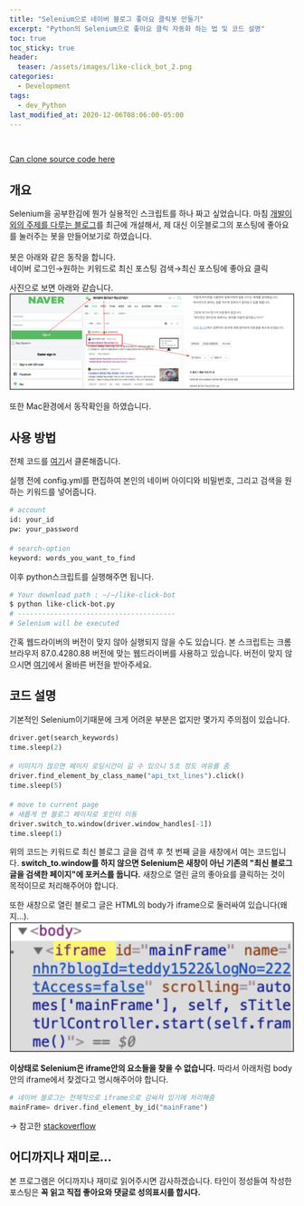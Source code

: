 ```yaml
---
title: "Selenium으로 네이버 블로그 좋아요 클릭봇 만들기"
excerpt: "Python의 Selenium으로 좋아요 클릭 자동화 하는 법 및 코드 설명"
toc: true
toc_sticky: true
header:
  teaser: /assets/images/like-click_bot_2.png
categories:
  - Development 
tags:
  - dev_Python
last_modified_at: 2020-12-06T08:06:00-05:00
---
```

<script src="https://ads-partners.coupang.com/g.js"></script>
<script>
	new PartnersCoupang.G({ id:368772 });
</script>  
<br>

[Can clone source code here](https://github.com/donggyuu/like-click-bot)  

## 개요
Selenium을 공부한김에 뭔가 실용적인 스크립트를 하나 짜고 싶었습니다. 마침 [개발이외의 주제를 다루는 블로그](https://blog.naver.com/donggyu_rhee)를 최근에 개설해서, 제 대신 이웃블로그의 포스팅에 좋아요를 눌러주는 봇을 만들어보기로 하였습니다.  
<br>
봇은 아래와 같은 동작을 합니다.  
네이버 로그인→원하는 키워드로 최신 포스팅 검색→최신 포스팅에 좋아요 클릭
  
사진으로 보면 아래와 같습니다.  
![like-click_bot_2](/assets/images/like-click_bot_2.png)   

또한 Mac환경에서 동작확인을 하였습니다.

## 사용 방법
전체 코드를 [여기](https://github.com/donggyuu/like-click-bot)서 클론해줍니다.

실행 전에 config.yml를 편집하여 본인의 네이버 아이디와 비밀번호, 그리고 검색을 원하는 키워드를 넣어줍니다.
```bash
# account
id: your_id
pw: your_password

# search-option
keyword: words_you_want_to_find
```

이후 python스크립트를 실행해주면 됩니다.
```bash
# Your download path : ~/~/like-click-bot
$ python like-click-bot.py
# ---------------------------------------
# Selenium will be executed
```

간혹 웹드라이버의 버전이 맞지 않아 실행되지 않을 수도 있습니다. 본 스크립트는 크롬 브라우저 87.0.4280.88 버전에 맞는 웹드라이버를 사용하고 있습니다. 버전이 맞지 않으시면 [여기](https://sites.google.com/a/chromium.org/chromedriver/downloads)에서 올바른 버전을 받아주세요.  


## 코드 설명 
기본적인 Selenium이기때문에 크게 어려운 부분은 없지만 몇가지 주의점이 있습니다.

```python
driver.get(search_keywords)
time.sleep(2)

# 이미지가 많으면 페이지 로딩시간이 길 수 있으니 5초 정도 여유를 줌
driver.find_element_by_class_name("api_txt_lines").click()
time.sleep(5)

# move to current page
# 새롭게 연 블로그 페이지로 포인터 이동
driver.switch_to.window(driver.window_handles[-1])
time.sleep(1)
```
위의 코드는 키워드로 최신 블로그 글을 검색 후 첫 번째 글을 새창에서 여는 코드입니다. **switch_to.window를 하지 않으면 Selenium은 새창이 아닌 기존의 "최신 블로그 글을 검색한 페이지"에 포커스를 둡니다.** 새창으로 열린 글의 좋아요를 클릭하는 것이 목적이므로 처리해주어야 합니다.


또한 새창으로 열린 블로그 글은 HTML의 body가 iframe으로 둘러싸여 있습니다(왜지...).  
![like-click_bot](/assets/images/like-click_bot.png)  

**이상태로 Selenium은 iframe안의 요소들을 찾을 수 없습니다.** 따라서 아래처럼 body안의 iframe에서 찾겠다고 명시해주어야 합니다.

```python
# 네이버 블로그는 전체적으로 iframe으로 감싸져 있기에 처리해줌
mainFrame= driver.find_element_by_id("mainFrame")
```

→ 참고한 
[stackoverflow](https://stackoverflow.com/questions/52751923/unable-to-locate-element-within-an-iframe-through-selenium/52752249)  

## 어디까지나 재미로...
본 프로그램은 어디까지나 재미로 읽어주시면 감사하겠습니다. 타인이 정성들여 작성한 포스팅은 **꼭 읽고 직접 좋아요와 댓글로 성의표시를 합시다.**